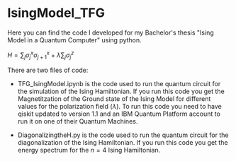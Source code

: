 # IsingModel_TFG

Here you can find the code I developed for my Bachelor's thesis "Ising Model in a Quantum Computer" using python.

$H = \sum_{j}{\sigma_{j}^{x}\sigma_{j+1}^{x}} + \lambda \sum_{j}{\sigma_{j}^{z}}$

There are two files of code:

- TFG_IsingModel.ipynb is the code used to run the quantum circuit for the simulation of the Ising Hamiltonian. If you run this code you get the Magnetitzation of the Ground state of the Ising Model for different values for the polarization field $(\lambda)$. To run this code you need to have qiskit updated to version 1.1 and an IBM Quantum Platform account to run it on one of their Quantum Machines.

- DiagonalizingtheH.py is the code used to run the quantum circuit for the diagonalization of the Ising Hamiltonian. If you run this code you get the energy spectrum for the $n=4$ Ising Hamiltonian.
